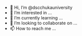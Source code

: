 - 👋 Hi, I’m @dscchukauniversity
- 👀 I’m interested in ...
- 🌱 I’m currently learning ...
- 💞️ I’m looking to collaborate on ...
- 📫 How to reach me ...

<!---
dscchukauniversity/dscchukauniversity is a ✨ special ✨ repository because its `README.md` (this file) appears on your GitHub profile.
You can click the Preview link to take a look at your changes.
--->
